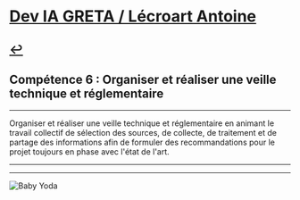 
# [Dev IA GRETA / Lécroart Antoine](https://github.com/Dev-IA-2024/antoine.lecroart)

[↩️](..)
---

## Compétence 6 : Organiser et réaliser une veille technique et réglementaire

---

Organiser et réaliser une veille technique et réglementaire en animant le travail collectif de sélection des sources, de collecte, de traitement et de partage des informations afin de formuler des recommandations pour le projet toujours en phase avec l'état de l'art.

---
---
![Baby Yoda](https://images3.alphacoders.com/110/1108129.jpg)
